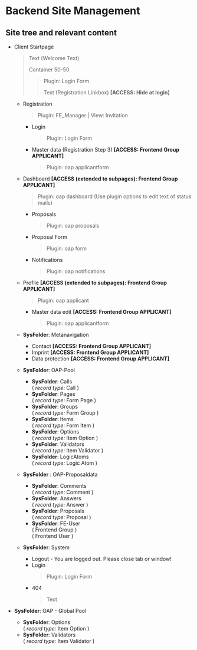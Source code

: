 # Backend Site Management

## Site tree and relevant content

- Client Startpage
    > Text (Welcome Text)
    >
    > Container 50-50
    >> Plugin: Login Form
    >>
    >> Text (Registration Linkbox) **[ACCESS: Hide at login]**
    - Registration
        > Plugin: FE_Manager | View: Invitation
        - Login
            > Plugin: Login Form
        - Master data (Registration Step 3) **[ACCESS: Frontend Group APPLICANT]**
            > Plugin: oap applicantform
    
    - Dashboard **[ACCESS (extended to subpages): Frontend Group APPLICANT]**
        > Plugin: oap dashboard (Use plugin options to edit text of status mails)
        - Proposals
            > Plugin: oap proposals
        - Proposal Form
            > Plugin: oap form
        - Notifications
            > Plugin: oap notifications

    - Profile **[ACCESS (extended to subpages): Frontend Group APPLICANT]**
        > Plugin: oap applicant
        - Master data edit **[ACCESS: Frontend Group APPLICANT]**
            > Plugin: oap applicantform

    - **SysFolder**: Metanavigation
        - Contact **[ACCESS: Frontend Group APPLICANT]**
        - Imprint **[ACCESS: Frontend Group APPLICANT]**
        - Data protection **[ACCESS: Frontend Group APPLICANT]**

    - **SysFolder**: OAP-Pool
        - **SysFolder**: Calls
            <br>( *record type:* Call )
        - **SysFolder**: Pages
            <br>( *record type:* Form Page )
        - **SysFolder**: Groups
            <br>( *record type:* Form Group )
        - **SysFolder**: Items
            <br>( *record type:* Form Item )
        - **SysFolder**: Options
            <br>( *record type:* Item Option )
        - **SysFolder**: Validators
            <br>( *record type:* Item Validator )
        - **SysFolder**: LogicAtoms
            <br>( *record type:* Logic Atom )

    - **SysFolder** : OAP-Proposaldata
        - **SysFolder**: Comments
            <br>( *record type:* Comment )
        - **SysFolder**: Answers
            <br>( *record type:* Answer )
        - **SysFolder**: Proposals
            <br>( *record type:* Proposal )
        - **SysFolder**: FE-User
            <br>( Frontend Group )
            <br>( Frontend User )

    - **SysFolder**: System
        - Logout - You are logged out. Please close tab or window!
        - Login
            > Plugin: Login Form
        - 404
            > Text

- **SysFolder**: OAP - Global Pool
    - **SysFolder**: Options
        <br>( *record type:* Item Option )
    - **SysFolder**: Validators
        <br>( *record type:* Item Validator )

